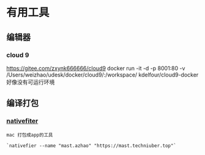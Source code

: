 # 有用工具

## 编辑器

### cloud 9

https://gitee.com/zxynk666666/cloud9
docker run -it -d -p 8001:80 -v /Users/weizhao/udesk/docker/cloud9/:/workspace/ kdelfour/cloud9-docker
好像没有可运行环境


## 编译打包

### [nativefiter](https://github.com/jiahaog/nativefier)

    mac 打包成app的工具

    `nativefier --name "mast.azhao" "https://mast.techniuber.top"`